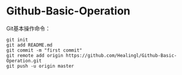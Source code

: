 # Github-Basic-Operation

Git基本操作命令：

```
git init
git add README.md
git commit -m "first commit"
git remote add origin https://github.com/Healingl/Github-Basic-Operation.git
git push -u origin master
```

